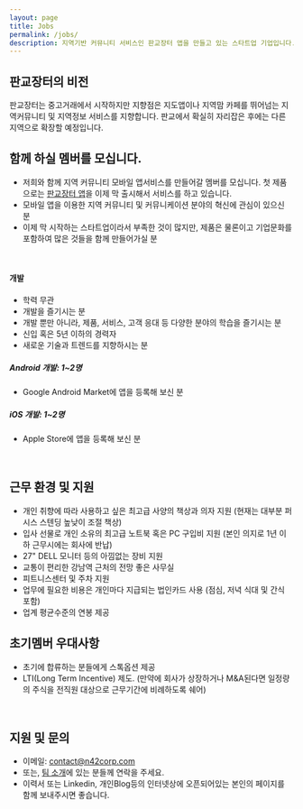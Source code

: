 ```yaml
---
layout: page
title: Jobs
permalink: /jobs/
description: 지역기반 커뮤니티 서비스인 판교장터 앱을 만들고 있는 스타트업 기업입니다. 저희와 함께 지역 커뮤니티 모바일 앱서비스를 만들어갈 멤버를 모십니다.
---
```

## 판교장터의 비전
판교장터는 중고거래에서 시작하지만 지향점은 지도앱이나 지역맘 카페를 뛰어넘는 지역커뮤니티 및 지역정보 서비스를 지향합니다. 판교에서 확실히 자리잡은 후에는 다른 지역으로 확장할 예정입니다. 

## 함께 하실 멤버를 모십니다.
- 저희와 함께 지역 커뮤니티 모바일 앱서비스를 만들어갈 멤버를 모십니다. 첫 제품으로는 [판교장터 앱](https://pangyo.towneers.com/)을 이제 막 출시해서 서비스를 하고 있습니다.
- 모바일 앱을 이용한 지역 커뮤니티 및 커뮤니케이션 분야의 혁신에 관심이 있으신 분
- 이제 막 시작하는 스타트업이라서 부족한 것이 많지만, 제품은 물론이고 기업문화를 포함하여 많은 것들을 함께 만들어가실 분
<br/>

#### 개발
- 학력 무관
- 개발을 즐기시는 분
- 개발 뿐만 아니라, 제품, 서비스, 고객 응대 등 다양한 분야의 학습을 즐기시는 분
- 신입 혹은 5년 이하의 경력자
- 새로운 기술과 트렌드를 지향하시는 분


##### Android 개발: 1~2명
- Google Android Market에 앱을 등록해 보신 분

##### iOS 개발: 1~2명
- Apple Store에 앱을 등록해 보신 분

<br/>


## 근무 환경 및 지원
- 개인 취향에 따라 사용하고 싶은 최고급 사양의 책상과 의자 지원 (현재는 대부분 퍼시스 스텐딩 높낮이 조절 책상)
- 입사 선물로 개인 소유의 최고급 노트북 혹은 PC 구입비 지원 (본인 의지로 1년 이하 근무시에는 회사에 반납)
- 27" DELL 모니터 등의 아낌없는 장비 지원
- 교통이 편리한 강남역 근처의 전망 좋은 사무실
- 피트니스센터 및 주차 지원
- 업무에 필요한 비용은 개인마다 지급되는 법인카드 사용 (점심, 저녁 식대 및 간식 포함)
- 업계 평균수준의 연봉 제공


## 초기멤버 우대사항
- 초기에 합류하는 분들에게 스톡옵션 제공
- LTI(Long Term Incentive) 제도. (만약에 회사가 상장하거나 M&A된다면 일정량의 주식을 전직원 대상으로 근무기간에 비례하도록 쉐어)

<br/>

## 지원 및 문의
- 이메일: contact@n42corp.com
- 또는, [팀 소개](/about)에 있는 분들께 연락을 주세요.
- 이력서 또는 Linkedin, 개인Blog등의 인터넷상에 오픈되어있는 본인의 페이지를 함께 보내주시면 좋습니다.

